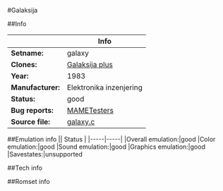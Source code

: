 #Galaksija

##Info

||Info|
|-----|-----|
|**Setname:**|galaxy
|**Clones:**|[Galaksija plus](galaxyp.md)
|**Year:**|1983
|**Manufacturer:**|Elektronika inzenjering
|**Status:**|good
|**Bug reports:**|[MAMETesters](http://mametesters.org/view_all_set.php?type=1&temporary=y&search=galaxy.c)
|**Source file:**|[galaxy.c](https://github.com/mamedev/mame/blob/master/src/mess/drivers/galaxy.c)

##Emulation info
|| Status |
|-----|-----|
|Overall emulation:|good
|Color emulation:|good
|Sound emulation:|good
|Graphics emulation:|good
|Savestates:|unsupported

##Tech info

##Romset info

<!--- START OF EDITED COMMENT DO NOT TOUCH TEXT ABOVE-->
